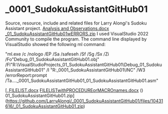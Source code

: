 # _0001_SudokuAssistantGitHub01
Source, resource, include and related files for Larry Alongi's Sudoku Assistant project.
[Analysis and Observations.docx](https://github.com/LarryAlongi/_0001_SudokuAssistantGitHub01/files/10433368/Analysis.and.Observations.docx)
[_01_SudokuAssistantGitHub01wERRORS.zip](https://github.com/LarryAlongi/_0001_SudokuAssistantGitHub01/files/10433399/_01_SudokuAssistantGitHub01wERRORS.zip)
I used VisualStudio 2022 Community to compile the program.  The command line displayed by VisualStudio showed the following ml command:

 "ml.exe /c /nologo /EP /Sa /safeseh /Sf /Sg /Sx /Zi /Fo"Debug\_01_SudokuAssistantGitHub01.obj" /Fl"R:\VisualStudioProjects\_01_SudokuAssistantGitHub01\Debug\_01_SudokuAssistantGitHub01" /I "R:\_0001_SudokuAssistantGitHub01\INC" /W3 /errorReport:prompt  /Ta..\..\_0001_SudokuAssistantGitHub01\_01_SudokuAssistantGitHub01.asm"
          
[_[FILELIST.docx](https://github.com/LarryAlongi/_0001_SudokuAssistantGitHub01/files/10431708/FILELIST.docx)
[FILELISTwithPROCEDUREorMACROnames.docx](https://github.com/LarryAlongi/_0001_SudokuAssistantGitHub01/files/10433530/FILELISTwithPROCEDUREorMACROnames.docx)
()
01_SudokuAssistantGitHub01.zip](https://github.com/LarryAlongi/_0001_SudokuAssistantGitHub01/files/10431616/_01_SudokuAssistantGitHub01.zip)
